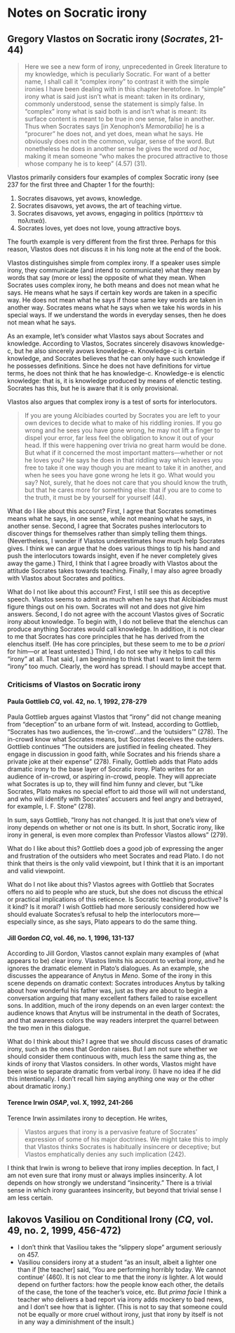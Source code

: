 # Notes on Socratic irony

## Gregory Vlastos on Socratic irony (*Socrates*, 21-44)

> Here we see a new form of irony, unprecedented in Greek literature to my knowledge, which is peculiarly Socratic. For want of a better name, I shall call it “complex irony” to contrast it with the simple ironies I have been dealing with in this chapter heretofore. In “simple” irony what is said just isn’t what is meant: taken in its ordinary, commonly understood, sense the statement is simply false. In “complex” irony what is said both is and isn’t what is meant: its surface content is meant to be true in one sense, false in another. Thus when Socrates says [in Xenophon’s *Memorabilia*] he is a “procurer” he does not, and yet does, mean what he says. He obviously does not in the common, vulgar, sense of the word. But nonetheless he does in another sense he gives the word *ad hoc*, making it mean someone “who makes the procured attractive to those whose company he is to keep” (4.57) (31).

Vlastos primarily considers four examples of complex Socratic irony (see 237 for the first three and Chapter 1 for the fourth):

1. Socrates disavows, yet avows, knowledge.
1. Socrates disavows, yet avows, the art of teaching virtue.
1. Socrates disavows, yet avows, engaging in politics (πράττειν τὰ πολιτικά).
1. Socrates loves, yet does not love, young attractive boys.

The fourth example is very different from the first three. Perhaps for this reason, Vlastos does not discuss it in his long note at the end of the book.

Vlastos distinguishes simple from complex irony. If a speaker uses simple irony, they communicate (and intend to communicate) what they mean by words that say (more or less) the opposite of what they mean. When Socrates uses complex irony, he both means and does not mean what he says. He means what he says if certain key words are taken in a specific way. He does not mean what he says if those same key words are taken in another way. Socrates means what he says when we take his words in his special ways. If we understand the words in everyday senses, then he does not mean what he says.

As an example, let’s consider what Vlastos says about Socrates and knowledge. According to Vlastos, Socrates sincerely disavows knowledge-c, but he also sincerely avows knowledge-e. Knowledge-c is certain knowledge, and Socrates believes that he can only have such knowledge if he possesses definitions. Since he does not have definitions for virtue terms, he does not think that he has knowledge-c. Knowledge-e is elenctic knowledge: that is, it is knowledge produced by means of elenctic testing. Socrates has this, but he is aware that it is only provisional.

Vlastos also argues that complex irony is a test of sorts for interlocutors.
> If you are young Alcibiades courted by Socrates you are left to your own devices to decide what to make of his riddling ironies. If you go wrong and he sees you have gone wrong, he may not lift a finger to dispel your error, far less feel the obligation to know it out of your head. If this were happening over trivia no great harm would be done. But what if it concerned the most important matters—whether or not he loves you? He says he does in that riddling way which leaves you free to take it one way though you are meant to take it in another, and when he sees you have gone wrong he lets it go. What would you say? Not, surely, that he does not care that you should know the truth, but that he cares more for something else: that if you are to come to the truth, it must be by yourself for yourself (44).

What do I like about this account? First, I agree that Socrates sometimes means what he says, in one sense, while not meaning what he says, in another sense. Second, I agree that Socrates pushes interlocutors to discover things for themselves rather than simply telling them things. (Nevertheless, I wonder if Vlastos underestimates how much help Socrates gives. I think we can argue that he does various things to tip his hand and push the interlocutors towards insight, even if he never completely gives away the game.) Third, I think that I agree broadly with Vlastos about the attitude Socrates takes towards teaching. Finally, I may also agree broadly with Vlastos about Socrates and politics.

What do I not like about this account? First, I still see this as deceptive speech. Vlastos seems to admit as much when he says that Alcibiades must figure things out on his own. Socrates will not and does not give him answers. Second, I do not agree with the account Vlastos gives of Socratic irony about knowledge. To begin with, I do not believe that the elenchus can produce anything Socrates would call knowledge. In addition, it is not clear to me that Socrates has core principles that he has derived from the elenchus itself. (He has core principles, but these seem to me to be *a priori* for him—or at least untested.) Third, I do not see why it helps to call this “irony” at all. That said, I am beginning to think that I want to limit the term “irony” too much. Clearly, the word has spread. I should maybe accept that.

### Criticisms of Vlastos on Socratic irony

#### Paula Gottlieb *CQ*, vol. 42, no. 1, 1992, 278-279

Paula Gottlieb argues against Vlastos that “irony” did not change meaning from “deception” to an urbane form of wit. Instead, according to Gottlieb, “Socrates has two audiences, the ‘in-crowd’…and the ‘outsiders’” (278). The in-crowd know what Socrates means, but Socrates deceives the outsiders. Gottlieb continues “The outsiders are justified in feeling cheated. They engage in discussion in good faith, while Socrates and his friends share a private joke at their expense” (278). Finally, Gottlieb adds that Plato adds dramatic irony to the base layer of Socratic irony. Plato writes for an audience of in-crowd, or aspiring in-crowd, people. They will appreciate what Socrates is up to, they will find him funny and clever, but “Like Socrates, Plato makes no special effort to aid those will will not understand, and who will identify with Socrates’ accusers and feel angry and betrayed, for example, I. F. Stone” (278).

In sum, says Gottlieb, “Irony has not changed. It is just that one’s view of irony depends on whether or not one is its butt. In short, Socratic irony, like irony in general, is even more complex than Professor Vlastos allows” (279).

What do I like about this? Gottlieb does a good job of expressing the anger and frustration of the outsiders who meet Socrates and read Plato. I do not think that theirs is the only valid viewpoint, but I think that it is an important and valid viewpoint.

What do I not like about this? Vlastos agrees with Gottlieb that Socrates offers no aid to people who are stuck, but she does not discuss the ethical or practical implications of this reticence. Is Socratic teaching productive? Is it kind? Is it moral? I wish Gottlieb had more seriously considered how we should evaluate Socrates’s refusal to help the interlocutors more—especially since, as she says, Plato appears to do the same thing.

#### Jill Gordon *CQ*, vol. 46, no. 1, 1996, 131-137

According to Jill Gordon, Vlastos cannot explain many examples of (what appears to be) clear irony. Vlastos limits his account to verbal irony, and he ignores the dramatic element in Plato’s dialogues. As an example, she discusses the appearance of Anytus in *Meno*. Some of the irony in this scene depends on dramatic context: Socrates introduces Anytus by talking about how wonderful his father was, just as they are about to begin a conversation arguing that many excellent fathers failed to raise excellent sons. In addition, much of the irony depends on an even larger context: the audience knows that Anytus will be instrumental in the death of Socrates, and that awareness colors the way readers interpret the quarrel between the two men in this dialogue.

What do I think about this? I agree that we should discuss cases of dramatic irony, such as the ones that Gordon raises. But I am not sure whether we should consider them continuous with, much less the same thing as, the kinds of irony that Vlastos considers. In other words, Vlastos might have been wise to separate dramatic from verbal irony. (I have no idea if he did this intentionally. I don’t recall him saying anything one way or the other about dramatic irony.)

#### Terence Irwin *OSAP*, vol. X, 1992, 241-266

Terence Irwin assimilates irony to deception. He writes,
> Vlastos argues that irony is a pervasive feature of Socrates’ expression of some of his major doctrines. We might take this to imply that Vlastos thinks Socrates is habitually insincere or deceptive; but Vlastos emphatically denies any such implication (242).

I think that Irwin is wrong to believe that irony implies deception. In fact, I am not even sure that irony must or always implies insincerity. A lot depends on how strongly we understand “insincerity.” There is a trivial sense in which irony guarantees insincerity, but beyond that trivial sense I am less certain.

## Iakovos Vasiliou on Conditional Irony (*CQ*, vol. 49, no. 2, 1999, 456-472)

+ I don’t think that Vasiliou takes the “slippery slope” argument seriously on 457.
+ Vasiliou considers irony at a student “as an insult, albeit a lighter one than if [the teacher] said, ‘You are performing horribly today. We cannot continue’ (460). It is not clear to me that the irony *is* lighter. A lot would depend on further factors: how the people know each other, the details of the case, the tone of the teacher’s voice, etc. But *prima facie* I think a teacher who delivers a bad report via irony adds mockery to bad news, and I don’t see how that is lighter. (This is not to say that someone could not be equally or more cruel without irony, just that irony by itself is not in any way a diminishment of the insult.)
